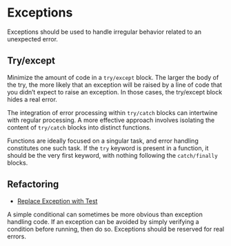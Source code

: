# Exceptions

Exceptions should be used to handle irregular behavior related to an unexpected error.

## Try/except

Minimize the amount of code in a `try/except` block. The larger the body of the try,
the more likely that an exception will be raised by a line of code that you didn’t expect to raise an exception.
In those cases, the try/except block hides a real error.

The integration of error processing within `try/catch` blocks can intertwine with regular processing.
A more effective approach involves isolating the content of `try/catch` blocks into distinct functions.

Functions are ideally focused on a singular task, and error handling constitutes one such task.
If the `try` keyword is present in a function, it should be the very first keyword, with nothing following the `catch/finally` blocks.

## Refactoring

- [Replace Exception with Test](https://refactoring.guru/replace-exception-with-test)

A simple conditional can sometimes be more obvious than exception handling code. If an exception can be avoided by simply verifying a condition before running, then do so.
Exceptions should be reserved for real errors.
